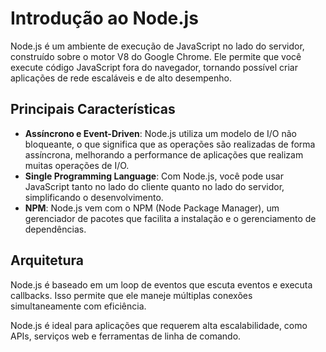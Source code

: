 # Introdução ao Node.js

Node.js é um ambiente de execução de JavaScript no lado do servidor, construído sobre o motor V8 do Google Chrome. Ele permite que você execute código JavaScript fora do navegador, tornando possível criar aplicações de rede escaláveis e de alto desempenho.

## Principais Características

- **Assíncrono e Event-Driven**: Node.js utiliza um modelo de I/O não bloqueante, o que significa que as operações são realizadas de forma assíncrona, melhorando a performance de aplicações que realizam muitas operações de I/O.
- **Single Programming Language**: Com Node.js, você pode usar JavaScript tanto no lado do cliente quanto no lado do servidor, simplificando o desenvolvimento.
- **NPM**: Node.js vem com o NPM (Node Package Manager), um gerenciador de pacotes que facilita a instalação e o gerenciamento de dependências.

## Arquitetura

Node.js é baseado em um loop de eventos que escuta eventos e executa callbacks. Isso permite que ele maneje múltiplas conexões simultaneamente com eficiência.

Node.js é ideal para aplicações que requerem alta escalabilidade, como APIs, serviços web e ferramentas de linha de comando.
